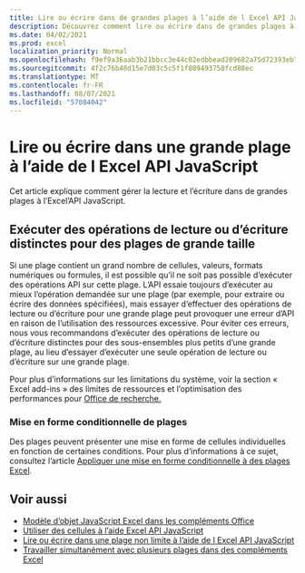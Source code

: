 ```yaml
---
title: Lire ou écrire dans de grandes plages à l’aide de l Excel API JavaScript
description: Découvrez comment lire ou écrire dans de grandes plages à l’Excel’API JavaScript.
ms.date: 04/02/2021
ms.prod: excel
localization_priority: Normal
ms.openlocfilehash: f9ef9a36aab3b21bbcc3e44c02edbbead209682a75d72393eb77a4aa98925a1a
ms.sourcegitcommit: 4f2c76b48d15e7d03c5c5f1f809493758fcd88ec
ms.translationtype: MT
ms.contentlocale: fr-FR
ms.lasthandoff: 08/07/2021
ms.locfileid: "57084042"
---
```

# <a name="read-or-write-to-a-large-range-using-the-excel-javascript-api"></a>Lire ou écrire dans une grande plage à l’aide de l Excel API JavaScript

Cet article explique comment gérer la lecture et l’écriture dans de grandes plages à l’Excel’API JavaScript.

## <a name="run-separate-read-or-write-operations-for-large-ranges"></a>Exécuter des opérations de lecture ou d’écriture distinctes pour des plages de grande taille

Si une plage contient un grand nombre de cellules, valeurs, formats numériques ou formules, il est possible qu’il ne soit pas possible d’exécuter des opérations API sur cette plage. L’API essaie toujours d’exécuter au mieux l’opération demandée sur une plage (par exemple, pour extraire ou écrire des données spécifiées), mais essayer d’effectuer des opérations de lecture ou d’écriture pour une grande plage peut provoquer une erreur d’API en raison de l’utilisation des ressources excessive. Pour éviter ces erreurs, nous vous recommandons d’exécuter des opérations de lecture ou d’écriture distinctes pour des sous-ensembles plus petits d’une grande plage, au lieu d’essayer d’exécuter une seule opération de lecture ou d’écriture sur une grande plage.

Pour plus d’informations sur les limitations du système, voir la section « Excel add-ins » des limites de ressources et l’optimisation des performances pour [Office de recherche.](../concepts/resource-limits-and-performance-optimization.md#excel-add-ins)

### <a name="conditional-formatting-of-ranges"></a>Mise en forme conditionnelle de plages

Des plages peuvent présenter une mise en forme de cellules individuelles en fonction de certaines conditions. Pour plus d’informations à ce sujet, consultez l’article [Appliquer une mise en forme conditionnelle à des plages Excel](excel-add-ins-conditional-formatting.md).

## <a name="see-also"></a>Voir aussi

- [Modèle d’objet JavaScript Excel dans les compléments Office](excel-add-ins-core-concepts.md)
- [Utiliser des cellules à l’aide Excel API JavaScript](excel-add-ins-cells.md)
- [Lire ou écrire dans une plage non limite à l’aide de l Excel API JavaScript](excel-add-ins-ranges-unbounded.md)
- [Travailler simultanément avec plusieurs plages dans des compléments Excel](excel-add-ins-multiple-ranges.md)
